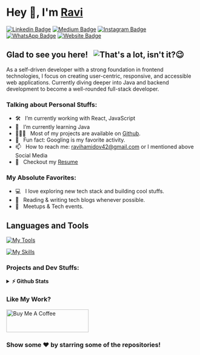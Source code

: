 # Hey 👋, I'm [Ravi](https://github.com/ravihamidov/)

[![Linkedin Badge](https://img.shields.io/badge/-LinkedIn-0e76a8?style=flat-square&logo=Linkedin&logoColor=white)](https://www.linkedin.com/in/ravihamidov/)
[![Medium Badge](https://img.shields.io/badge/-Medium-000000?style=flat-square&logo=Medium&logoColor=white)](https://medium.com/@ravihamidov)
[![Instagram Badge](https://img.shields.io/badge/-Instagram-f35354?style=flat-square&logo=Instagram&logoColor=white)](https://www.instagram.com/ravihamidov/)
[![WhatsApp Badge](https://img.shields.io/badge/-WhatsApp-46ba14?style=flat-square&logo=WhatsApp&logoColor=white)](https://wa.me/+994554962787?text=)
[![Website Badge](https://img.shields.io/badge/Website-3b5998?style=flat-square&logo=google-chrome&logoColor=white)](https://github.com/RaviHamidov)

<!--[![Facebook Badge](https://img.shields.io/badge/-Facebook-2986cc?style=flat-square&logo=Facebook&logoColor=white)](https://www.facebook.com/ravihamidov/)-->

## Glad to see you here! &nbsp; <img title="That's a lot, isn't it?😉" src="https://komarev.com/ghpvc/?username=RaviHamidov&color=228c22&style=flat">

As a self-driven developer with a strong foundation in frontend technologies, I focus on creating user-centric, responsive, and accessible web applications. Currently diving deeper into Java and backend development to become a well-rounded full-stack developer.


### Talking about Personal Stuffs:

- 🛠 &nbsp; I’m currently working with React, JavaScript
- 🚀 &nbsp; I’m currently learning Java
- 👨🏻‍💻 &nbsp; Most of my projects are available on [Github](https://github.com/RaviHamidov?tab=repositories).
- 👾 &nbsp; Fun fact: Googling is my favorite activity.
- 📫 &nbsp; How to reach me: ravihamidov42@gmail.com or I mentioned above Social Media
- 📝 &nbsp; Checkout my [Resume](https://github.com/ravihamidov/resume-project/raw/main/resumeByRaviHamidov.pdf)

### My Absolute Favorites:

- 💻 &nbsp; I love exploring new tech stack and building cool stuffs.
- 📰 &nbsp; Reading & writing tech blogs whenever possible.
- 🍕 &nbsp; Meetups & Tech events.

## Languages and Tools

[![My Tools](https://skillicons.dev/icons?i=vercel,netlify,devto,heroku,git,github,gitlab,md,bash,vscode,figma&theme=light)](https://skillicons.dev)

[![My Skills](https://skillicons.dev/icons?i=html,css,bootstrap,tailwind,sass,js,react,java&theme=light)](https://skillicons.dev)

### Projects and Dev Stuffs:

<details>	
  <summary><b>⚡ Github Stats</b></summary>

  <br />

  <img height="180em" src="https://github-readme-stats.vercel.app/api?username=ravihamidov&show_icons=true&hide_border=true&&count_private=true&include_all_commits=true" />

  <img height="180em" src="https://github-readme-stats.vercel.app/api/top-langs/?username=ravihamidov&exclude_repo=KNN-Image-Classification&show_icons=true&hide_border=true&layout=compact&langs_count=8"/>

</details>

<div align="left">

### Like My Work?

<a href="https://ko-fi.com/ravihamidov" target="_blank"><img src="https://cdn.buymeacoffee.com/buttons/v2/default-yellow.png" alt="Buy Me A Coffee" height="60px" width="217px" ></a>

### Show some ❤️ by starring some of the repositories!

</div>
